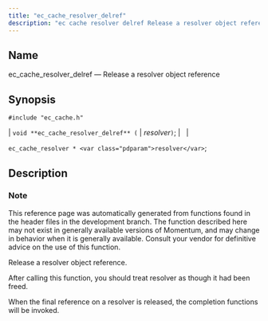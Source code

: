 ```yaml
---
title: "ec_cache_resolver_delref"
description: "ec cache resolver delref Release a resolver object reference void ec cache resolver delref resolver ec cache resolver resolver This reference page was automatically generated from functions found in the header files in the development branch The function described here may not exist in generally available versions of Momentum and..."
---
```


<a name="apis.ec_cache_resolver_delref"></a> 
## Name

ec_cache_resolver_delref — Release a resolver object reference

## Synopsis

`#include "ec_cache.h"`

| `void **ec_cache_resolver_delref** (` | <var class="pdparam">resolver</var>`)`; |   |

`ec_cache_resolver * <var class="pdparam">resolver</var>`;<a name="idp50921152"></a> 
## Description

### Note

This reference page was automatically generated from functions found in the header files in the development branch. The function described here may not exist in generally available versions of Momentum, and may change in behavior when it is generally available. Consult your vendor for definitive advice on the use of this function.

Release a resolver object reference.

After calling this function, you should treat resolver as though it had been freed.

When the final reference on a resolver is released, the completion functions will be invoked.